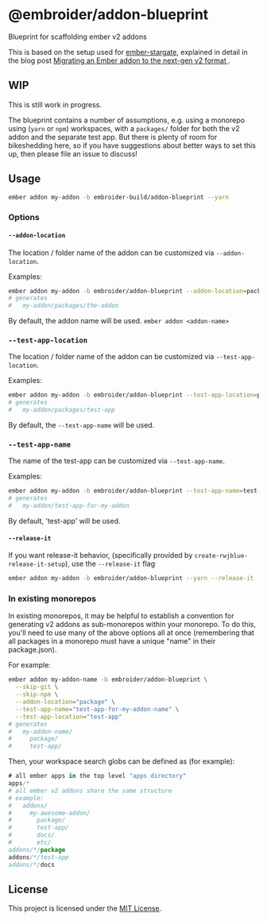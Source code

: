 # @embroider/addon-blueprint

Blueprint for scaffolding ember v2 addons

This is based on the setup used for [ember-stargate](https://github.com/kaliber5/ember-stargate), explained in detail
in the blog post [Migrating an Ember addon to the next-gen v2 format
](https://www.kaliber5.de/de/blog/v2-addon_en).


## WIP

This is still work in progress.

The blueprint contains a number of assumptions, e.g. using a monorepo using (`yarn`  or `npm`) workspaces, with a
`packages/` folder for both the v2 addon and the separate test app. But there is plenty of room for bikeshedding here,
so if you have suggestions about better ways to set this up, then please file an issue to discuss!


## Usage

```bash
ember addon my-addon -b embroider-build/addon-blueprint --yarn
```

### Options

#### `--addon-location`

The location / folder name of the addon can be customized via `--addon-location`.

Examples:
```bash
ember addon my-addon -b embroider/addon-blueprint --addon-location=packages/the-addon
# generates
#   my-addon/packages/the-addon
```

By default, the addon name will be used. `ember addon <addon-name>`

### `--test-app-location`


The location / folder name of the addon can be customized via `--test-app-location`.

Examples:
```bash
ember addon my-addon -b embroider/addon-blueprint --test-app-location=packages/test-app
# generates
#   my-addon/packages/test-app
```

By default, the `--test-app-name` will be used.

### `--test-app-name`

The name of the test-app can be customized via `--test-app-name`.

Examples:
```bash
ember addon my-addon -b embroider/addon-blueprint --test-app-name=test-app-for-my-addon
# generates
#   my-addon/test-app-for-my-addon
```

By default, 'test-app' will be used.

#### `--release-it`

If you want release-it behavior, (specifically provided by `create-rwjblue-release-it-setup`),
use the `--release-it` flag

```bash
ember addon my-addon -b embroider/addon-blueprint --yarn --release-it
```

### In existing monorepos

In existing monorepos, it may be helpful to establish a convention for generating v2 addons as sub-monorepos
within your monorepo.
To do this, you'll need to use many of the above options all at once (remembering that all packages in a monorepo must have a unique "name" in their package.json).

For example:
```bash
ember addon my-addon-name -b embroider/addon-blueprint \
  --skip-git \
  --skip-npm \
  --addon-location="package" \
  --test-app-name="test-app-for-my-addon-name" \
  --test-app-location="test-app"
# generates
#   my-addon-name/
#     package/
#     test-app/
```

Then, your workspace search globs can be defined as (for example):
```js
# all ember apps in the top level "apps directory"
apps/*
# all ember v2 addons share the same structure
# example:
#   addons/
#     my-awesome-addon/
#       package/
#       test-app/
#       docs/
#       etc/
addons/*/package
addons/*/test-app
addons/*/docs
```


## License

This project is licensed under the [MIT License](LICENSE.md).
